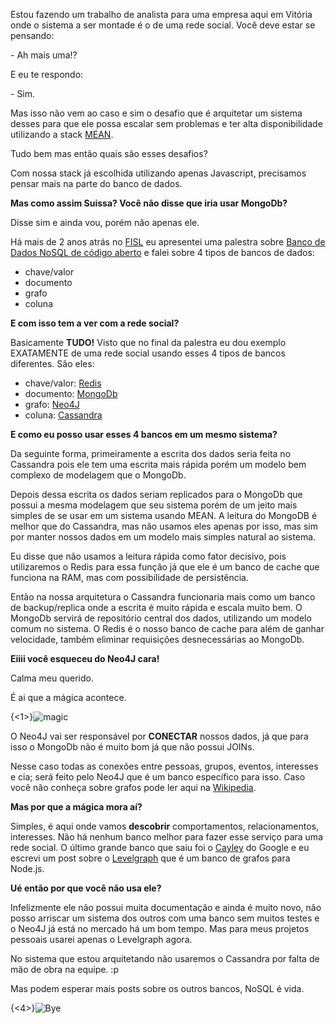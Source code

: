 Estou fazendo um trabalho de analista para uma empresa aqui em Vitória onde o sistema a ser montade é o de uma rede social. Você deve estar se pensando:

\- Ah mais uma!?

E eu te respondo:

\- Sim.

Mas isso não vem ao caso e sim o desafio que é arquitetar um sistema desses para que ele possa escalar sem problemas e ter alta disponibilidade utilizando a stack [MEAN](http://bemean.com.br).

Tudo bem mas então quais são esses desafios?

Com nossa stack já escolhida utilizando apenas Javascript, precisamos pensar mais na parte do banco de dados.

**Mas como assim Suissa? Você não disse que iria usar MongoDb?**

Disse sim e ainda vou, porém não apenas ele.

Há mais de 2 anos atrás no [FISL]() eu apresentei uma palestra sobre [Banco de Dados NoSQL de código aberto](http://pt.slideshare.net/suissapg/fisl-banco-de-dados-no-sql-de-cdigo-aberto) e falei sobre 4 tipos de bancos de dados:

- chave/valor
- documento
- grafo
- coluna

**E com isso tem a ver com a rede social?**

Basicamente **TUDO!** Visto que no final da palestra eu dou exemplo EXATAMENTE de uma rede social usando esses 4 tipos de bancos diferentes. São eles:


- chave/valor: [Redis](http://redis.io/)
- documento: [MongoDb](http://mongodb.org/)
- grafo: [Neo4J](http://neo4j.com/)
- coluna: [Cassandra](http://cassandra.apache.org/)

**E como eu posso usar esses 4 bancos em um mesmo sistema?**

Da seguinte forma, primeiramente a escrita dos dados seria feita no Cassandra pois ele tem uma escrita mais rápida porém um modelo bem complexo de modelagem que o MongoDb.

Depois dessa escrita os dados seriam replicados para o MongoDb que possui a mesma modelagem que seu sistema porém de um jeito mais simples de se usar em um sistema usando MEAN. A leitura do MongoDB é melhor que do Cassandra, mas não usamos eles apenas por isso, mas sim por manter nossos dados em um modelo mais simples natural ao sistema.

Eu disse que não usamos a leitura rápida como fator decisivo, pois utilizaremos o Redis para essa função já que ele é um banco de cache que funciona na RAM, mas com possibilidade de persistência.

Então na nossa arquitetura o Cassandra funcionaria mais como um banco de backup/replica onde a escrita é muito rápida e escala muito bem. O MongoDb servirá de repositório central dos dados, utilizando um modelo comum no sistema. O Redis é o nosso banco de cache para além de ganhar velocidade, também eliminar requisições desnecessárias ao MongoDb.

**Eiiii você esqueceu do Neo4J cara!**

Calma meu querido.

É ai que a mágica acontece.

{<1>}![magic](http://weknowgifs.com/wp-content/uploads/2013/03/its-magic-shia-labeouf-gif.gif)

O Neo4J vai ser responsável por **CONECTAR** nossos dados, já que para isso o MongoDb não é muito bom já que não possui JOINs.

Nesse caso todas as conexões entre pessoas, grupos, eventos, interesses e cia; será feito pelo Neo4J que é um banco específico para isso. Caso você não conheça sobre grafos pode ler aqui na [Wikipedia](http://pt.wikipedia.org/wiki/Teoria_dos_grafos).

**Mas por que a mágica mora aí?**

Simples, é aqui onde vamos **descobrir** comportamentos, relacionamentos, interesses. Não há nenhum banco melhor para fazer esse serviço para uma rede social. O último grande banco que saiu foi o [Cayley](https://github.com/google/cayley) do Google e eu escrevi um post sobre o [Levelgraph](http://nomadev.com.br/levelgraph-um-banco-de-dados-de-grafos-para-node-js/) que é um banco de grafos para Node.js.

**Ué então por que você não usa ele?**

Infelizmente ele não possui muita documentação e ainda é muito novo, não posso arriscar um sistema dos outros com uma banco sem muitos testes e o Neo4J já está no mercado há um bom tempo. Mas para meus projetos pessoais usarei apenas o Levelgraph agora.

No sistema que estou arquitetando não usaremos o Cassandra por falta de mão de obra na equipe. :p

Mas podem esperar mais posts sobre os outros bancos, NoSQL é vida.

{<4>}![Bye](http://www.quickmeme.com/img/21/21bf40cfd5d3c170083044535d1029e2608de6e1e7941036de608e2f968ac3b2.jpg)